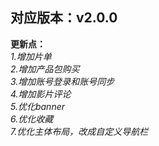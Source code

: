 ## 对应版本：v2.0.0

**更新点：** <br>
*1.增加片单* <br>
*2.增加产品包购买* <br>
*3.增加账号登录和账号同步* <br>
*4.增加影片评论* <br>
*5.优化banner* <br>
*6.优化收藏* <br>
*7.优化主体布局，改成自定义导航栏* <br>




